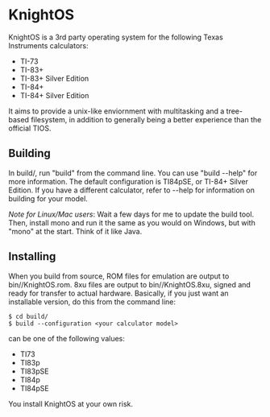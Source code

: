 # KnightOS

KnightOS is a 3rd party operating system for the following Texas Instruments calculators:

* TI-73
* TI-83+
* TI-83+ Silver Edition
* TI-84+
* TI-84+ Silver Edition

It aims to provide a unix-like enviornment with multitasking and a tree-based filesystem,
in addition to generally being a better experience than the official TIOS.

## Building

In build/, run "build" from the command line. You can use "build --help" for more information.
The default configuration is TI84pSE, or TI-84+ Silver Edition. If you have a different
calculator, refer to --help for information on building for your model.

*Note for Linux/Mac users*: Wait a few days for me to update the build tool. Then, install mono
and run it the same as you would on Windows, but with "mono" at the start. Think of it like
Java.

## Installing

When you build from source, ROM files for emulation are output to bin/<configuration>/KnightOS.rom.
8xu files are output to bin/<configuration>/KnightOS.8xu, signed and ready for transfer to actual
hardware. Basically, if you just want an installable version, do this from the command line:

    $ cd build/
    $ build --configuration <your calculator model>

<your calculator model> can be one of the following values:

* TI73
* TI83p
* TI83pSE
* TI84p
* TI84pSE

You install KnightOS at your own risk.